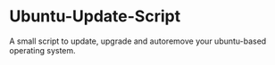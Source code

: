 # Ubuntu-Update-Script
A small script to update, upgrade and autoremove your ubuntu-based operating system.
